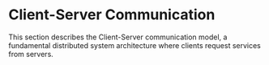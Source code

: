 # Client-Server Communication

This section describes the Client-Server communication model, a fundamental distributed system architecture where clients request services from servers.